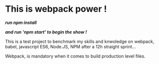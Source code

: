 # This is webpack power !

***run npm install***

***and run 'npm start' to begin the show !***

This is a test project to benchmark my skills and knwoledge on webpack, babel, javascript ES6, Node.JS, NPM after a 12h straight sprint...

Webpack, is mandatory when it comes to build production level files.